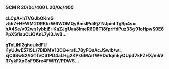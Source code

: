 #### GCM R 20/0c/400 L 20/0c/400
**cLCpA+hTVGJbOKmG**<br/>**z5b7+HEWM2DRBkxW6WOMQyBmslPdiRjZNJpmLTg9p4s=**<br/>**hA4Se/v92ws1ybbjE+KaZJgUaa8ImeR6D8Ti8fprHdPuz33g91oHpwS0E6PpXSfIsuCLi0AnL7yi3JwB...**<br/><br/>
**gToLiNI2ghuukdFU**<br/>**l1yUJwE57lSL/7BIDMV13CQ+rafL78yFQsAcJSwIb/w=**<br/>**xjC6Sw82/IGfTvCS1PD4aLHg2KPk6MArfW+Dc1qmEyQUpd7kPZHX/mkV37ykFXxGsF9Bre4FWRY/PDWS...**